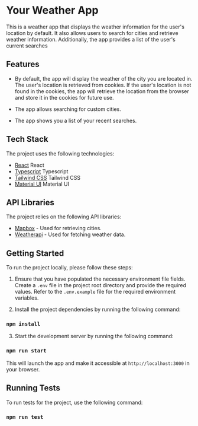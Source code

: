 # Your Weather App

This is a weather app that displays the weather information for the user's location by default. It also allows users to search for cities and retrieve weather information. Additionally, the app provides a list of the user's current searches

## Features

- By default, the app will display the weather of the city you are located in. The user's location is retrieved from cookies. If the user's location is not found in the cookies, the app will retrieve the location from the browser and store it in the cookies for future use.

- The app allows searching for custom cities.

- The app shows you a list of your recent searches.

## Tech Stack

The project uses the following technologies:

- [React](https://reactjs.org/) React
- [Typescript](https://www.typescriptlang.org) Typescript
- [Tailwind CSS](https://tailwindcss.com) Tailwind CSS
- [Material UI](https://material-ui.com) Material UI

## API Libraries

The project relies on the following API libraries:

- [Mapbox](https://www.mapbox.com/) - Used for retrieving cities.
- [Weatherapi](https://www.weatherapi.com/) - Used for fetching weather data.

## Getting Started

To run the project locally, please follow these steps:

1. Ensure that you have populated the necessary environment file fields. Create a `.env` file in the project root directory and provide the required values. Refer to the `.env.example` file for the required environment variables.

2. Install the project dependencies by running the following command:

### `npm install`

3. Start the development server by running the following command:

### `npm run start`

This will launch the app and make it accessible at `http://localhost:3000` in your browser.

## Running Tests

To run tests for the project, use the following command:

### `npm run test`
